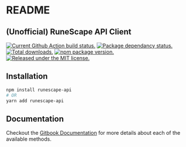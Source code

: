 # README

##  \(Unofficial\) RuneScape API Client

 [![Current Github Action build status.](https://github.com/pqt/runescape-api/workflows/status/badge.svg?color=005cc5)](https://github.com/pqt/runescape-api/actions?workflow=status) [![Package dependancy status.](https://img.shields.io/librariesio/release/npm/runescape-api)](https://www.npmjs.org/package/runescape-api) [![Total downloads.](https://img.shields.io/npm/dt/runescape-api?color=005cc5)](https://www.npmjs.org/package/runescape-api) [![npm package version.](https://img.shields.io/npm/v/runescape-api.svg?color=005cc5)](https://www.npmjs.org/package/runescape-api) [![Released under the MIT license.](https://img.shields.io/badge/license-MIT-blue.svg?color=005cc5)](https://github.com/pqt/runescape-api/blob/master/LICENSE)

## Installation

```bash
npm install runescape-api
# OR
yarn add runescape-api
```

## Documentation

Checkout the [Gitbook Documentation](https://pqt.gitbook.io/runescape-api/) for more details about each of the available methods.

